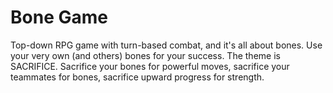 # Bone Game
Top-down RPG game with turn-based combat, and it's all about bones.
Use your very own (and others) bones for your success.
The theme is SACRIFICE. Sacrifice your bones for powerful moves, sacrifice your teammates for bones, sacrifice upward progress for strength.
